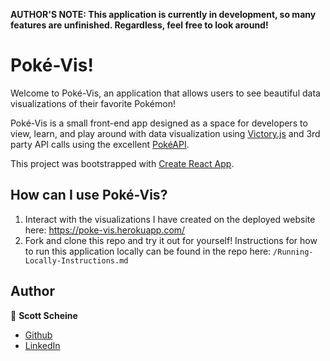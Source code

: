 **AUTHOR'S NOTE: This application is currently in development, so many features are unfinished. Regardless, feel free to look around!**

# Poké-Vis!

Welcome to Poké-Vis, an application that allows users to see beautiful data visualizations of their favorite Pokémon!

Poké-Vis is a small front-end app designed as a space for developers to view, learn, and play around with data visualization using [Victory.js](https://formidable.com/open-source/victory/) and 3rd party API calls using the excellent [PokéAPI](https://pokeapi.co/).

This project was bootstrapped with [Create React App](https://github.com/facebook/create-react-app).

## How can I use Poké-Vis?

1. Interact with the visualizations I have created on the deployed website here: https://poke-vis.herokuapp.com/
2. Fork and clone this repo and try it out for yourself! Instructions for how to run this application locally can be found in the repo here: `/Running-Locally-Instructions.md`

## Author

👤 **Scott Scheine**

- [Github](https://github.com/SRScheine)
- [LinkedIn](https://www.linkedin.com/in/scott-scheine/)
